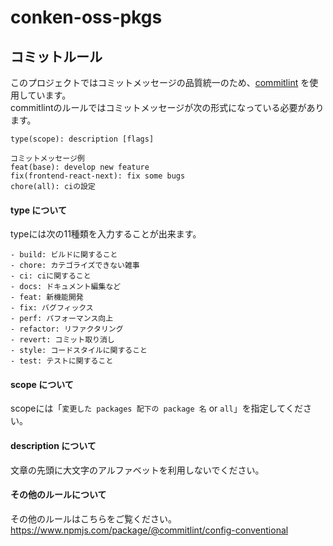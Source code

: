 # conken-oss-pkgs

## コミットルール
このプロジェクトではコミットメッセージの品質統一のため、[commitlint](https://github.com/conventional-changelog/commitlint/) を使用しています。<br>
commitlintのルールではコミットメッセージが次の形式になっている必要があります。

```
type(scope): description [flags]

コミットメッセージ例
feat(base): develop new feature
fix(frontend-react-next): fix some bugs
chore(all): ciの設定
```

#### type について
typeには次の11種類を入力することが出来ます。

```
- build: ビルドに関すること
- chore: カテゴライズできない雑事
- ci: ciに関すること
- docs: ドキュメント編集など
- feat: 新機能開発
- fix: バグフィックス
- perf: パフォーマンス向上
- refactor: リファクタリング
- revert: コミット取り消し
- style: コードスタイルに関すること
- test: テストに関すること
```

#### scope について
scopeには「`変更した packages 配下の package 名` or `all`」を指定してください。

#### description について
文章の先頭に大文字のアルファベットを利用しないでください。

#### その他のルールについて
その他のルールはこちらをご覧ください。<br>
https://www.npmjs.com/package/@commitlint/config-conventional